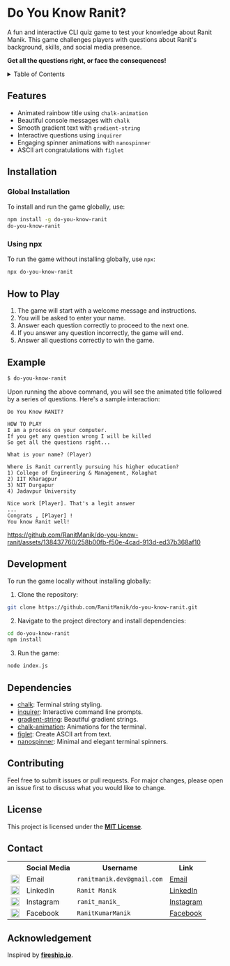 # Do You Know Ranit?

A fun and interactive CLI quiz game to test your knowledge about Ranit Manik. This game challenges players with
questions about Ranit's background, skills, and social media presence. 

**Get all the questions right, or face the consequences!**

<details>
  <summary>Table of Contents</summary>

- [Features](#features)
- [Installation](#installation)
  - [Global Installation](#global-installation)
  - [Using npx](#using-npx)
- [How to Play](#how-to-play)
- [Example](#example)
- [Development](#development)
- [Dependencies](#dependencies)
- [Contributing](#contributing)
- [License](#license)
- [Contact](#contact)
- [Acknowledgement](#acknowledgement)

</details>

## Features

- Animated rainbow title using `chalk-animation`
- Beautiful console messages with `chalk`
- Smooth gradient text with `gradient-string`
- Interactive questions using `inquirer`
- Engaging spinner animations with `nanospinner`
- ASCII art congratulations with `figlet`

## Installation

### Global Installation

To install and run the game globally, use:

```sh
npm install -g do-you-know-ranit
do-you-know-ranit
```

### Using npx

To run the game without installing globally, use `npx`:

```sh
npx do-you-know-ranit
```

## How to Play

1. The game will start with a welcome message and instructions.
2. You will be asked to enter your name.
3. Answer each question correctly to proceed to the next one.
4. If you answer any question incorrectly, the game will end.
5. Answer all questions correctly to win the game.

## Example

```sh
$ do-you-know-ranit
```

Upon running the above command, you will see the animated title followed by a series of questions. Here's a sample
interaction:

```
Do You Know RANIT?

HOW TO PLAY
I am a process on your computer.
If you get any question wrong I will be killed
So get all the questions right...

What is your name? (Player)

Where is Ranit currently pursuing his higher education?
1) College of Engineering & Management, Kolaghat
2) IIT Kharagpur
3) NIT Durgapur
4) Jadavpur University

Nice work [Player]. That's a legit answer
...
Congrats , [Player] !
You know Ranit well!
```

https://github.com/RanitManik/do-you-know-ranit/assets/138437760/258b00fb-f50e-4cad-913d-ed37b368af10


## Development

To run the game locally without installing globally:

1. Clone the repository:

```sh
git clone https://github.com/RanitManik/do-you-know-ranit.git
```

2. Navigate to the project directory and install dependencies:

```sh
cd do-you-know-ranit
npm install
```

3. Run the game:

```sh
node index.js
```

## Dependencies

- [chalk](https://www.npmjs.com/package/chalk): Terminal string styling.
- [inquirer](https://www.npmjs.com/package/inquirer): Interactive command line prompts.
- [gradient-string](https://www.npmjs.com/package/gradient-string): Beautiful gradient strings.
- [chalk-animation](https://www.npmjs.com/package/chalk-animation): Animations for the terminal.
- [figlet](https://www.npmjs.com/package/figlet): Create ASCII art from text.
- [nanospinner](https://www.npmjs.com/package/nanospinner): Minimal and elegant terminal spinners.

## Contributing

Feel free to submit issues or pull requests. For major changes, please open an issue first to discuss what you would
like to change.

## License

This project is licensed under the **[MIT License](LICENSE)**.

## Contact

<table>
  <tr>
    <th></th>
    <th>Social Media</th>
    <th>Username</th>
    <th>Link</th>
  </tr>
  <tr>
    <td><img src="https://cdn4.iconfinder.com/data/icons/social-media-logos-6/512/112-gmail_email_mail-512.png" width="20" /></td>
    <td>Email</td>
    <td><code>ranitmanik.dev@gmail.com</code></td>
    <td><a href="mailto:ranitmanik.dev@gmail.com" target="_blank">Email</a></td>
  </tr>
  <tr>
    <td><img src="https://upload.wikimedia.org/wikipedia/commons/thumb/c/ca/LinkedIn_logo_initials.png/480px-LinkedIn_logo_initials.png" width="20" /></td>
    <td>LinkedIn</td>
    <td><code>Ranit Manik</code></td>
    <td><a href="https://www.linkedin.com/in/ranit-manik/" target="_blank">LinkedIn</a></td>
  </tr>
  <tr>
    <td><img src="https://upload.wikimedia.org/wikipedia/commons/thumb/a/a5/Instagram_icon.png/600px-Instagram_icon.png" width="20" /></td>
    <td>Instagram</td>
    <td><code>ranit_manik_</code></td>
    <td><a href="https://www.instagram.com/ranit_manik_/" target="_blank">Instagram</a></td>
  </tr>
  <tr>
    <td><img src="https://upload.wikimedia.org/wikipedia/commons/6/6c/Facebook_Logo_2023.png" width="20" /></td>
    <td>Facebook</td>
    <td><code>RanitKumarManik</code></td>
    <td><a href="https://www.facebook.com/RanitKumarManik/" target="_blank">Facebook</a></td>
</tr>
</table>

## Acknowledgement

Inspired by **[fireship.io](https://www.youtube.com/@Fireship)**.
